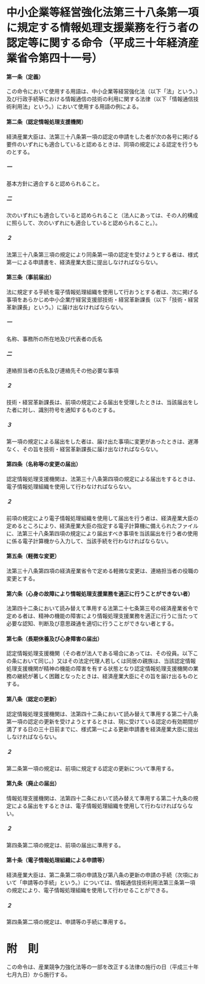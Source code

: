 # 中小企業等経営強化法第三十八条第一項に規定する情報処理支援業務を行う者の認定等に関する命令（平成三十年経済産業省令第四十一号）
#### 第一条（定義）
この命令において使用する用語は、中小企業等経営強化法（以下「法」という。）及び行政手続等における情報通信の技術の利用に関する法律（以下「情報通信技術利用法」という。）において使用する用語の例による。
#### 第二条（認定情報処理支援機関）
経済産業大臣は、法第三十八条第一項の認定の申請をした者が次の各号に掲げる要件のいずれにも適合していると認めるときは、同項の規定による認定を行うものとする。
##### 一
基本方針に適合すると認められること。
##### 二
次のいずれにも適合していると認められること（法人にあっては、その人的構成に照らして、次のいずれにも適合していると認められること。）。
##### ２
法第三十八条第三項の規定により同条第一項の認定を受けようとする者は、様式第一による申請書を、経済産業大臣に提出しなければならない。
#### 第三条（事前届出）
法に規定する手続を電子情報処理組織を使用して行おうとする者は、次に掲げる事項をあらかじめ中小企業庁経営支援部技術・経営革新課長（以下「技術・経営革新課長」という。）に届け出なければならない。
##### 一
名称、事務所の所在地及び代表者の氏名
##### 二
連絡担当者の氏名及び連絡先その他必要な事項
##### ２
技術・経営革新課長は、前項の規定による届出を受理したときは、当該届出をした者に対し、識別符号を通知するものとする。
##### ３
第一項の規定による届出をした者は、届け出た事項に変更があったときは、遅滞なく、その旨を技術・経営革新課長に届け出なければならない。
#### 第四条（名称等の変更の届出）
認定情報処理支援機関は、法第三十八条第四項の規定による届出をするときは、電子情報処理組織を使用して行わなければならない。
##### ２
前項の規定により電子情報処理組織を使用して届出を行う者は、経済産業大臣の定めるところにより、経済産業大臣の指定する電子計算機に備えられたファイルに、法第三十八条第四項の規定により届出すべき事項を当該届出を行う者の使用に係る電子計算機から入力して、当該手続を行わなければならない。
#### 第五条（軽微な変更）
法第三十八条第四項の経済産業省令で定める軽微な変更は、連絡担当者の役職の変更とする。
#### 第六条（心身の故障により情報処理支援業務を適正に行うことができない者）
法第四十二条において読み替えて準用する法第二十七条第三号の経済産業省令で定める者は、精神の機能の障害により情報処理支援業務を適正に行うに当たって必要な認知、判断及び意思疎通を適切に行うことができない者とする。
#### 第七条（長期休養及び心身障害の届出）
認定情報処理支援機関（その者が法人である場合にあっては、その役員。以下この条において同じ。）又はその法定代理人若しくは同居の親族は、当該認定情報処理支援機関が精神の機能の障害を有する状態となり認定情報処理支援機関の業務の継続が著しく困難となったときは、経済産業大臣にその旨を届け出るものとする。
#### 第八条（認定の更新）
認定情報処理支援機関は、法第四十二条において読み替えて準用する第二十八条第一項の認定の更新を受けようとするときは、現に受けている認定の有効期間が満了する日の三十日前までに、様式第一による更新申請書を経済産業大臣に提出しなければならない。
##### ２
第二条第一項の規定は、前項に規定する認定の更新について準用する。
#### 第九条（廃止の届出）
情報処理支援機関は、法第四十二条において読み替えて準用する第二十九条の規定による届出をするときは、電子情報処理組織を使用して行わなければならない。
##### ２
第四条第二項の規定は、前項の届出に準用する。
#### 第十条（電子情報処理組織による申請等）
経済産業大臣は、第二条第二項の申請及び第八条の更新の申請の手続（次項において「申請等の手続」という。）については、情報通信技術利用法第三条第一項の規定により、電子情報処理組織を使用して行わせることができる。
##### ２
第四条第二項の規定は、申請等の手続に準用する。
# 附　則
この命令は、産業競争力強化法等の一部を改正する法律の施行の日（平成三十年七月九日）から施行する。
